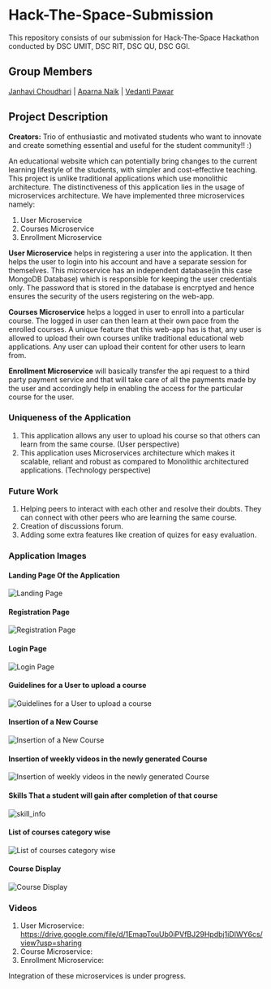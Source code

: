 # Hack-The-Space-Submission

This repository consists of our submission for Hack-The-Space Hackathon conducted by DSC UMIT, DSC RIT, DSC QU, DSC GGI.
<h2>Group Members</h2>

[Janhavi Choudhari](https://github.com/Janhavikc)   |  [Aparna Naik](https://github.com/aparna0522)   |   [Vedanti Pawar](https://github.com/vedantipawar)

<h2>Project Description</h2>
<b>Creators:</b> Trio of enthusiastic and motivated students who want to innovate and create something essential and useful for the student community!! :)

An educational website which can potentially bring changes to the current learning lifestyle of the students, with simpler and cost-effective teaching. This project is unlike traditional applications which use monolithic architecture. The distinctiveness of this application lies in the usage of microservices architecture. We have implemented three microservices namely:

1. User Microservice
2. Courses Microservice
3. Enrollment Microservice

<b>User Microservice</b> helps in registering a user into the application. It then helps the user to login into his account and have a separate session for themselves. This microservice has an independent database(in this case MongoDB Database) which is responsible for keeping the user credentials only. The password that is stored in the database is encrptyed and hence ensures the security of the users registering on the web-app.  

<b>Courses Microservice</b> helps a logged in user to enroll into a particular course. The logged in user can then learn at their own pace from the enrolled courses. A unique feature that this web-app has is that, any user is allowed to upload their own courses unlike traditional educational web applications. Any user can upload their content for other users to learn from. 

<b>Enrollment Microservice</b> will basically transfer the api request to a third party payment service and that will take care of all the payments made by the user and accordingly help in enabling the access for the particular course for the user.

<h3>Uniqueness of the Application</h3>

1. This application allows any user to upload his course so that others can learn from the same course. (User perspective)
2. This application uses Microservices architecture which makes it scalable, reliant and robust as compared to Monolithic architectured applications. (Technology perspective)

<h3>Future Work</h3>

1. Helping peers to interact with each other and resolve their doubts. They can connect with other peers who are learning the same course. 
2. Creation of discussions forum. 
3. Adding some extra features like creation of quizes for easy evaluation. 

<h3>Application Images</h3>

<h4>Landing Page Of the Application</h4>

![Landing Page](https://user-images.githubusercontent.com/63536585/115154881-c2e30e00-a09a-11eb-8ccd-eff647dd5180.png) 

<h4>Registration Page</h4>

![Registration Page](https://user-images.githubusercontent.com/36110304/115156398-b7471580-a0a1-11eb-8486-500e445e6860.png)

<h4>Login Page</h4>

![Login Page](https://user-images.githubusercontent.com/36110304/115156423-df367900-a0a1-11eb-8adf-b1347371fa93.png)

<h4>Guidelines for a User to upload a course</h4>

![Guidelines for a User to upload a course](https://user-images.githubusercontent.com/63536585/115154936-1b1a1000-a09b-11eb-8cb0-f1ae22ac3347.png) 

<h4>Insertion of a New Course</h4>

![Insertion of a New Course](https://user-images.githubusercontent.com/63536585/115154916-f58d0680-a09a-11eb-8554-fd29dbe21cfc.png) 

<h4>Insertion of weekly videos in the newly generated Course</h4>

![Insertion of weekly videos in the newly generated Course](https://user-images.githubusercontent.com/63536585/115154971-47ce2780-a09b-11eb-8697-8ec764178a6e.png) 

<h4>Skills That a student will gain after completion of that course</h4>

![skill_info](https://user-images.githubusercontent.com/63536585/115156278-1d7f6880-a0a1-11eb-8dfa-84bf15cbab31.png)

<h4>List of courses category wise</h4>

![List of courses category wise](https://user-images.githubusercontent.com/63536585/115154992-659b8c80-a09b-11eb-9d00-494ae7967ad5.png) 

<h4>Course Display</h4>

![Course Display](https://user-images.githubusercontent.com/63536585/115155031-9380d100-a09b-11eb-959d-d73213086e4e.png) 


<h3>Videos</h3>

1. User Microservice: https://drive.google.com/file/d/1EmapTouUb0iPVfBJ29Hpdbj1iDIWY6cs/view?usp=sharing
3. Course Microservice:
4. Enrollment Microservice:

Integration of these microservices is under progress.
